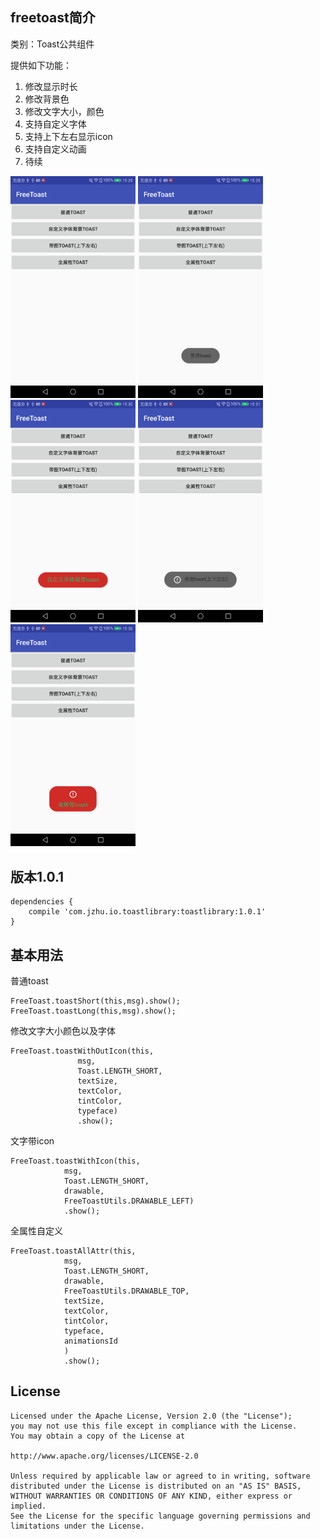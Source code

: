 ## freetoast简介
类别：Toast公共组件  

提供如下功能：  
1.  修改显示时长   
2.  修改背景色    
3.  修改文字大小，颜色    
4.  支持自定义字体    
5.  支持上下左右显示icon    
6.  支持自定义动画  
7.  待续

<img src="https://github.com/zhujian1989/freetoast/blob/master/screenshot/1.png" width="200"> <img src="https://github.com/zhujian1989/freetoast/blob/master/screenshot/2.png" width="200"> <img src="https://github.com/zhujian1989/freetoast/blob/master/screenshot/3.png" width="200">
<img src="https://github.com/zhujian1989/freetoast/blob/master/screenshot/4.png" width="200"><img src="https://github.com/zhujian1989/freetoast/blob/master/screenshot/5.png" width="200">

## 版本1.0.1   
```
dependencies {
    compile 'com.jzhu.io.toastlibrary:toastlibrary:1.0.1'
}  

```    

## 基本用法
普通toast  

```
FreeToast.toastShort(this,msg).show();  
FreeToast.toastLong(this,msg).show();

```  
修改文字大小颜色以及字体   

```
FreeToast.toastWithOutIcon(this,
			   msg,
			   Toast.LENGTH_SHORT,
			   textSize,
			   textColor,
			   tintColor,
			   typeface)
			   .show();
```  

文字带icon    

```
FreeToast.toastWithIcon(this, 
  			msg, 
  			Toast.LENGTH_SHORT, 
  			drawable, 
  			FreeToastUtils.DRAWABLE_LEFT)
  			.show();

``` 
全属性自定义     


```
FreeToast.toastAllAttr(this,
			msg, 
			Toast.LENGTH_SHORT, 
			drawable, 
			FreeToastUtils.DRAWABLE_TOP,
			textSize,
			textColor,
			tintColor,
			typeface,
			animationsId
			)
			.show();
```  

## License

    Licensed under the Apache License, Version 2.0 (the "License");
    you may not use this file except in compliance with the License.
    You may obtain a copy of the License at

    http://www.apache.org/licenses/LICENSE-2.0

    Unless required by applicable law or agreed to in writing, software
    distributed under the License is distributed on an "AS IS" BASIS,
    WITHOUT WARRANTIES OR CONDITIONS OF ANY KIND, either express or implied.
    See the License for the specific language governing permissions and
    limitations under the License.





